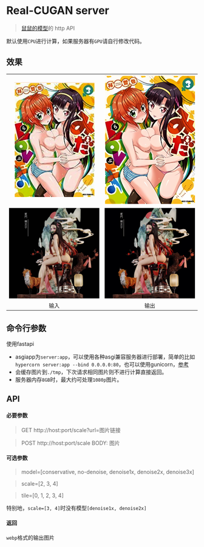 # Real-CUGAN server
> [鼠鼠的模型](https://github.com/bilibili/ailab/tree/main/Real-CUGAN)的 http API

默认使用`CPU`进行计算，如果服务器有`GPU`请自行修改代码。

## 效果

<table>
	<tr>
		<td align="center"><img src="input_dir1/in.png"></td>
		<td align="center"><img src="opt-dir-all-test/in_2x_tile0.png"></td>
	</tr>
	<tr>
		<td align="center"><img src="input_dir1/in_3d.jpg"></td>
		<td align="center"><img src="opt-dir-all-test/out_3d.jpg"></td>
	</tr>
    <tr>
		<td align="center">输入</td>
		<td align="center">输出</td>
	</tr>
</table>

## 命令行参数
使用fastapi

- asgiapp为```server:app```，可以使用各种asgi兼容服务器进行部署，简单的比如```hypercorn server:app --bind 0.0.0.0:80```，也可以使用gunicorn，[参考](https://github.com/synodriver/Docker-Real-CUGAN-Server)
- 会缓存图片到`./tmp`，下次请求相同图片则不进行计算直接返回。
- 服务器内存`8GB`时，最大约可处理`1080p`图片。

## API
#### 必要参数
> GET http://host:port/scale?url=图片链接

> POST http://host:port/scale BODY: 图片
#### 可选参数
> model=[conservative, no-denoise, denoise1x, denoise2x, denoise3x]

> scale=[2, 3, 4]

> tile=[0, 1, 2, 3, 4]

特别地，`scale=[3, 4]`时没有模型`[denoise1x, denoise2x]`

#### 返回
`webp`格式的输出图片
